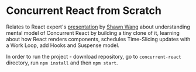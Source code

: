 # Concurrent React from Scratch

Relates to React expert's [presentation](https://egghead.io/talks/react-concurrent-react-from-scratch) by [Shawn Wang](https://egghead.io/q/resources-by-shawn-wang) about understanding mental model of Concurrent React by building a tiny clone of it, learning about how React renders components, schedules Time-Slicing updates with a Work Loop, add Hooks and Suspense model.

In order to run the project - download repository, go to `concurrent-react` directory, run `npm install` and then `npm start`.

